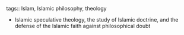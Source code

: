 tags:: Islam, Islamic philosophy, theology

- Islamic speculative theology, the study of Islamic doctrine, and the defense of the Islamic faith against philosophical doubt